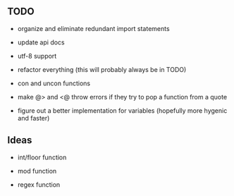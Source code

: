 
## TODO ##

- organize and eliminate redundant import statements

- update api docs

- utf-8 support

- refactor everything (this will probably always be in TODO)

- con and uncon functions

- make @> and <@ throw errors if they try to pop a function from a quote

- figure out a better implementation for variables (hopefully more hygenic and faster)


## Ideas ##

- int/floor function

- mod function

- regex function
